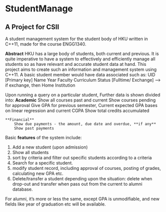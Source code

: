 # StudentManage
## A Project for CSII

A student management system for the student body of HKU written in C++11, made for the course ENGG1340.

**Abstract**
HKU has a large body of students, both current and previous. It is quite imperative to have a system to effectively and efficiently manage all students so as have relevant and accurate student data at hand. This project aims to create such an information and management system using C++11. A basic student member would have data associated such as:
    UID [Primary key]
    Name
    Year
    Faculty
    Curriculum
    Status [Fulltime/ Exchange] --> if exchange, then Home Institution

Upon running a query on a particular student, Further data is shown divided into:
    **Academic**
        Show all courses past and current
        Show courses pending for approval
        Give GPA for previous semester, Current expected GPA bases on linear regression and current CGPA
        Show total credits accumulated

    **Financial**
        Show due payments - the amount, due date and overdue, **if any**
        Show past payments

Basic **features** of the system include:
1. Add a new student (upon admission)
2. Show all students
3. sort by criteria and filter out specific students according to a criteria
4. Search for a specific student.
5. modify student record, including approval of courses, posting of grades, calculating new GPA etc.
6. Delete/transfer a student depending upon the situation: delete when drop-out and transfer when pass out from the current to alumni database.

For alumni, it’s more or less the same, except GPA is unmodifiable, and new fields like year of graduation etc will be available.
